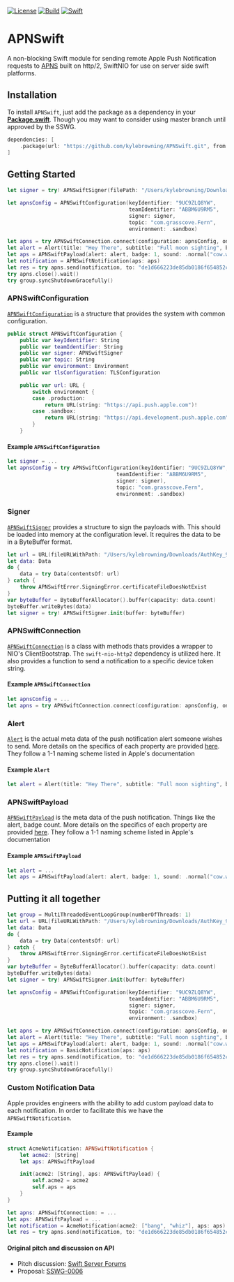 [![License](https://img.shields.io/badge/License-Apache%202.0-yellow.svg)](https://www.apache.org/licenses/LICENSE-2.0.html)
[![Build](https://img.shields.io/circleci/project/github/kylebrowning/APNSwift/master.svg?logo=circleci)](https://circleci.com/gh/kylebrowning/APNSwift/tree/master)
[![Swift](https://img.shields.io/badge/Swift-5.0-brightgreen.svg?colorA=orange&colorB=4E4E4E)](https://swift.org)

# APNSwift

A non-blocking Swift module for sending remote Apple Push Notification requests to [APNS](https://developer.apple.com/documentation/usernotifications/setting_up_a_remote_notification_server) built on http/2, SwiftNIO for use on server side swift platforms.

## Installation

To install `APNSwift`, just add the package as a dependency in your [**Package.swift**](https://github.com/apple/swift-package-manager/blob/master/Documentation/PackageDescriptionV4.md#dependencies). Though you may want to consider using master branch until approved by the SSWG.

```swift
dependencies: [
    .package(url: "https://github.com/kylebrowning/APNSwift.git", from: "1.0.0-alpha.2")
]
```

## Getting Started

```swift
let signer = try! APNSwiftSigner(filePath: "/Users/kylebrowning/Downloads/AuthKey_9UC9ZLQ8YW.p8")

let apnsConfig = APNSwiftConfiguration(keyIdentifier: "9UC9ZLQ8YW",
                                       teamIdentifier: "ABBM6U9RM5",
                                       signer: signer,
                                       topic: "com.grasscove.Fern",
                                       environment: .sandbox)

let apns = try APNSwiftConnection.connect(configuration: apnsConfig, on: group.next()).wait()
let alert = Alert(title: "Hey There", subtitle: "Full moon sighting", body: "There was a full moon last night did you see it")
let aps = APNSwiftPayload(alert: alert, badge: 1, sound: .normal("cow.wav"))
let notification = APNSwiftNotification(aps: aps)
let res = try apns.send(notification, to: "de1d666223de85db0186f654852cc960551125ee841ca044fdf5ef6a4756a77e").wait()
try apns.close().wait()
try group.syncShutdownGracefully()
```


### APNSwiftConfiguration

[`APNSwiftConfiguration`](https://github.com/kylebrowning/swift-nio-http2-apns/blob/master/Sources/APNSwift/APNSwiftConfiguration.swift) is a structure that provides the system with common configuration.

```swift
public struct APNSwiftConfiguration {
    public var keyIdentifier: String
    public var teamIdentifier: String
    public var signer: APNSwiftSigner
    public var topic: String
    public var environment: Environment
    public var tlsConfiguration: TLSConfiguration

    public var url: URL {
        switch environment {
        case .production:
            return URL(string: "https://api.push.apple.com")!
        case .sandbox:
            return URL(string: "https://api.development.push.apple.com")!
        }
    }
```
#### Example `APNSwiftConfiguration`
```swift
let signer = ...
let apnsConfig = try APNSwiftConfiguration(keyIdentifier: "9UC9ZLQ8YW",
                                   teamIdentifier: "ABBM6U9RM5",
                                   signer: signer),
                                   topic: "com.grasscove.Fern",
                                   environment: .sandbox)
```

### Signer

[`APNSwiftSigner`](https://github.com/kylebrowning/swift-nio-http2-apns/blob/master/Sources/APNSwift/APNSwiftSigner.swift) provides a structure to sign the payloads with. This should be loaded into memory at the configuration level. It requires the data to be in a ByteBuffer format.

```swift
let url = URL(fileURLWithPath: "/Users/kylebrowning/Downloads/AuthKey_9UC9ZLQ8YW.p8")
let data: Data
do {
    data = try Data(contentsOf: url)
} catch {
    throw APNSwiftError.SigningError.certificateFileDoesNotExist
}
var byteBuffer = ByteBufferAllocator().buffer(capacity: data.count)
byteBuffer.writeBytes(data)
let signer = try! APNSwiftSigner.init(buffer: byteBuffer)
```
### APNSwiftConnection

[`APNSwiftConnection`](https://github.com/kylebrowning/swift-nio-http2-apns/blob/master/Sources/APNSwift/APNSwiftConnection.swift) is a class with methods thats provides a wrapper to NIO's ClientBootstrap. The `swift-nio-http2` dependency is utilized here. It also provides a function to send a notification to a specific device token string.


#### Example `APNSwiftConnection`
```swift
let apnsConfig = ...
let apns = try APNSwiftConnection.connect(configuration: apnsConfig, on: group.next()).wait()
```

### Alert

[`Alert`](https://github.com/kylebrowning/swift-nio-http2-apns/blob/master/Sources/APNSwift/APNSRequest.swift) is the actual meta data of the push notification alert someone wishes to send. More details on the specifics of each property are provided [here](https://developer.apple.com/library/archive/documentation/NetworkingInternet/Conceptual/RemoteNotificationsPG/PayloadKeyReference.html). They follow a 1-1 naming scheme listed in Apple's documentation


#### Example `Alert`
```swift
let alert = Alert(title: "Hey There", subtitle: "Full moon sighting", body: "There was a full moon last night did you see it")
```

### APNSwiftPayload

[`APNSwiftPayload`](https://github.com/kylebrowning/swift-nio-http2-apns/blob/master/Sources/APNSwift/APNSRequest.swift) is the meta data of the push notification. Things like the alert, badge count. More details on the specifics of each property are provided [here](https://developer.apple.com/library/archive/documentation/NetworkingInternet/Conceptual/RemoteNotificationsPG/PayloadKeyReference.html). They follow a 1-1 naming scheme listed in Apple's documentation


#### Example `APNSwiftPayload`
```swift
let alert = ...
let aps = APNSwiftPayload(alert: alert, badge: 1, sound: .normal("cow.wav"))
```

## Putting it all together

```swift
let group = MultiThreadedEventLoopGroup(numberOfThreads: 1)
let url = URL(fileURLWithPath: "/Users/kylebrowning/Downloads/AuthKey_9UC9ZLQ8YW.p8")
let data: Data
do {
    data = try Data(contentsOf: url)
} catch {
    throw APNSwiftError.SigningError.certificateFileDoesNotExist
}
var byteBuffer = ByteBufferAllocator().buffer(capacity: data.count)
byteBuffer.writeBytes(data)
let signer = try! APNSwiftSigner.init(buffer: byteBuffer)

let apnsConfig = APNSwiftConfiguration(keyIdentifier: "9UC9ZLQ8YW",
                                       teamIdentifier: "ABBM6U9RM5",
                                       signer: signer,
                                       topic: "com.grasscove.Fern",
                                       environment: .sandbox)

let apns = try APNSwiftConnection.connect(configuration: apnsConfig, on: group.next()).wait()
let alert = Alert(title: "Hey There", subtitle: "Full moon sighting", body: "There was a full moon last night did you see it")
let aps = APNSwiftPayload(alert: alert, badge: 1, sound: .normal("cow.wav"))
let notification = BasicNotification(aps: aps)
let res = try apns.send(notification, to: "de1d666223de85db0186f654852cc960551125ee841ca044fdf5ef6a4756a77e").wait()
try apns.close().wait()
try group.syncShutdownGracefully()
```

### Custom Notification Data

Apple provides engineers with the ability to add custom payload data to each notification. In order to facilitate this we have the `APNSwiftNotification`.

#### Example
```swift
struct AcmeNotification: APNSwiftNotification {
    let acme2: [String]
    let aps: APNSwiftPayload

    init(acme2: [String], aps: APNSwiftPayload) {
        self.acme2 = acme2
        self.aps = aps
    }
}

let apns: APNSwiftConnection: = ...
let aps: APNSwiftPayload = ...
let notification = AcmeNotification(acme2: ["bang", "whiz"], aps: aps)
let res = try apns.send(notification, to: "de1d666223de85db0186f654852cc960551125ee841ca044fdf5ef6a4756a77e").wait()
```

#### Original pitch and discussion on API

* Pitch discussion: [Swift Server Forums](https://forums.swift.org/t/apple-push-notification-service-implementation-pitch/20193)
* Proposal: [SSWG-0006](https://forums.swift.org/t/feedback-nioapns-nio-based-apple-push-notification-service/24393)
